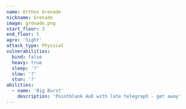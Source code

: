 ```yaml
---
name: Orthos Grenade
nickname: Grenade
image: grenade.png
start_floor: 3
end_floor: 5
agro: 'Sight'
attack_type: Physical
vulnerabilities:
  bind: false
  heavy: true
  sleep: '?'
  slow: '?'
  stun: '?'
abilities:
  - name: 'Big Burst'
    description: 'Pointblank AoE with late telegraph - get away'
---
```

